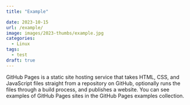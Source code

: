 ```yaml
---
title: "Example"

date: 2023-10-15
url: /example/
image: images/2023-thumbs/example.jpg
categories:
  - Linux
tags:
  - test
draft: true
---
```


GitHub Pages is a static site hosting service that takes HTML, CSS, and JavaScript files straight from a repository on GitHub, optionally runs the files through a build process, and publishes a website. You can see examples of GitHub Pages sites in the GitHub Pages examples collection.
